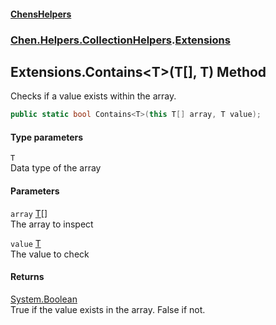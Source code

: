
#### [ChensHelpers](./index 'index')

### [Chen.Helpers.CollectionHelpers](./DwHbUVbrAWB47BrJd2O1Ng 'Chen.Helpers.CollectionHelpers').[Extensions](./SY98pRtkb05-xncR8ottww 'Chen.Helpers.CollectionHelpers.Extensions')

## Extensions.Contains&lt;T&gt;(T[], T) Method
Checks if a value exists within the array.  
```csharp
public static bool Contains<T>(this T[] array, T value);
```

#### Type parameters
<a name='zgAI9vabtvN82I0A4NcJlg'></a>
`T`  
Data type of the array  
  

#### Parameters
<a name='gUrQ34F2ORXdFpYCTu00XA'></a>
`array` [T](#zgAI9vabtvN82I0A4NcJlg 'Chen.Helpers.CollectionHelpers.Extensions.Contains&lt;T&gt;(T[], T).T')[[]](https://docs.microsoft.com/en-us/dotnet/api/System.Array 'System.Array')  
The array to inspect  
  
<a name='cBduydC34oQGP4zR4UL9bQ'></a>
`value` [T](#zgAI9vabtvN82I0A4NcJlg 'Chen.Helpers.CollectionHelpers.Extensions.Contains&lt;T&gt;(T[], T).T')  
The value to check  
  

#### Returns
[System.Boolean](https://docs.microsoft.com/en-us/dotnet/api/System.Boolean 'System.Boolean')  
True if the value exists in the array. False if not.  
